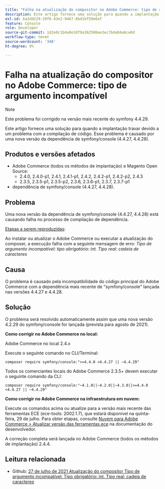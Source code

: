 ```yaml
---
title: "Falha na atualização do compositor no Adobe Commerce: tipo de argumento incompatível"
description: Este artigo fornece uma solução para quando a implantação travar devido a um problema com a compilação de código. Esse problema é causado por uma nova versão da dependência de symfony/console (4.4.27, 4.4.28).
exl-id: ba2dd229-29f6-43e2-9467-8bd1bf59e6ef
feature: Console
role: Developer
source-git-commit: 1d2e0c1b4a8e3d79a362500ee3ec7bde84a6ce0d
workflow-type: tm+mt
source-wordcount: '348'
ht-degree: 0%

---
```


# Falha na atualização do compositor no Adobe Commerce: tipo de argumento incompatível

>[!NOTE]
>
>Este problema foi corrigido na versão mais recente do symfony 4.4.29.

Este artigo fornece uma solução para quando a implantação travar devido a um problema com a compilação de código. Esse problema é causado por uma nova versão da dependência de symfony/console (4.4.27, 4.4.28).

## Produtos e versões afetados

* Adobe Commerce (todos os métodos de implantação) e Magento Open Source:
   * 2.4.0, 2.4.0-p1, 2.4.1, 2.4.1-p1, 2.4.2, 2.4.2-p1, 2.4.2-p2, 2.4.3
   * 2.3.5, 2.3.5-p1, 2.3.5-p2, 2.3.6, 2.3.6-p1, 2.3.7, 2.3.7-p1
* dependência de symfony/console (4.4.27, 4.4.28).

## Problema

Uma nova versão da dependência de symfony/console (4.4.27, 4.4.28) está causando falha no processo de compilação de dependência.

<u>Etapas a serem reproduzidas</u>:

Ao instalar ou atualizar o Adobe Commerce ou executar a atualização do composer, a execução falha com a seguinte mensagem de erro:
*Tipo de argumento incompatível: tipo obrigatório: int. Tipo real: cadeia de caracteres*

## Causa

O problema é causado pela incompatibilidade do código principal do Adobe Commerce com a dependência mais recente de &quot;symfony/console&quot; lançada nas versões 4.4.27 e 4.4.28.

## Solução

O problema será resolvido automaticamente assim que uma nova versão 4.2.29 do symfony/console for lançada (prevista para agosto de 2021).

**Como corrigir no Adobe Commerce no local:**

Adobe Commerce no local 2.4.x

Execute o seguinte comando no CLI/Terminal:

``composer require symfony/console:">=4.4.0 <4.4.27 || ~4.4.29"``

Todos os comerciantes locais do Adobe Commerce 2.3.5+ devem executar o seguinte comando da CLI:

``composer require symfony/console:"~4.1.0||~4.2.0||~4.3.0||>=4.4.0 <4.4.27 || ~4.4.29"``

**Como corrigir no Adobe Commerce na infraestrutura em nuvem:**

Execute os comandos acima ou atualize para a versão mais recente das ferramentas ECE (ece-tools: 2002.1.7), que estará disponível na quinta-feira, 29 de julho. Para obter etapas, consulte [Nuvem para Adobe Commerce > Atualizar versão das ferramentas ece](https://devdocs.magento.com/cloud/project/ece-tools-update.html) na documentação do desenvolvedor.

A correção completa será lançada no Adobe Commerce (todos os métodos de implantação) 2.4.4.

## Leitura relacionada

* Github: [27 de julho de 2021 Atualização do compositor Tipo de argumento incompatível: Tipo obrigatório: int. Tipo real: cadeia de caracteres](https://github.com/magento/magento2/issues/33595)
